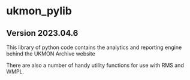 # ukmon_pylib 
## Version 2023.04.6

This library of python code contains the analytics and reporting engine behind the UKMON Archive website

There are also a number of handy utility functions for use with RMS and WMPL.

